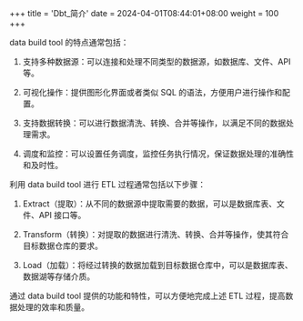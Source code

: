 +++
title = 'Dbt_简介'
date = 2024-04-01T08:44:01+08:00
weight = 100
+++


data build tool 的特点通常包括：

1. 支持多种数据源：可以连接和处理不同类型的数据源，如数据库、文件、API 等。

2. 可视化操作：提供图形化界面或者类似 SQL 的语法，方便用户进行操作和配置。

3. 支持数据转换：可以进行数据清洗、转换、合并等操作，以满足不同的数据处理需求。

4. 调度和监控：可以设置任务调度，监控任务执行情况，保证数据处理的准确性和及时性。

利用 data build tool 进行 ETL 过程通常包括以下步骤：

1. Extract（提取）：从不同的数据源中提取需要的数据，可以是数据库表、文件、API 接口等。

2. Transform（转换）：对提取的数据进行清洗、转换、合并等操作，使其符合目标数据仓库的要求。

3. Load（加载）：将经过转换的数据加载到目标数据仓库中，可以是数据库表、数据湖等存储介质。

通过 data build tool 提供的功能和特性，可以方便地完成上述 ETL 过程，提高数据处理的效率和质量。

